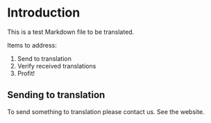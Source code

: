 # Introduction

This is a test Markdown file to be translated.

Items to address:

1. Send to translation
2. Verify received translations
3. Profit!

## Sending to translation

To send something to translation please contact us.
See the website.